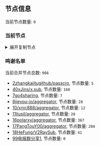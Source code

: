 
## 节点信息
当前节点数量: `0`
### 当前节点
<details>
  <summary>展开复制节点</summary>

    

</details>

### 鸣谢名单
当前合并节点总数: `966`
- [2zhangkaiitugithub/passcro](https://github.com/zhangkaiitugithub/passcro), 节点数量: `5`
- [40xJins/x.sub](https://github.com/0xJins/x.sub), 节点数量: `168`
- [7go4sharing](https://github.com/go4sharing), 节点数量: `7`
- [8jieyou-io/aggregator](https://github.com/jieyou-io/aggregator), 节点数量: `28`
- [10/xnic888/aggregator](https://github.com/xnic888/aggregator), 节点数量: `12`
- [11liusil/aggregator](https://github.com/liusil/aggregator), 节点数量: `28`
- [16polarxy/aggregator](https://github.com/polarxy/aggregator), 节点数量: `367`
- [17PangTouY00/aggregator](https://github.com/PangTouY00/aggregator), 节点数量: `284`
- [18HeFung/V2RaySub](https://github.com/HeFung/V2RaySub), 节点数量: `41`
- [99电报群分享1](https://github.com/cdddbc/getAirport), 节点数量: `0`


